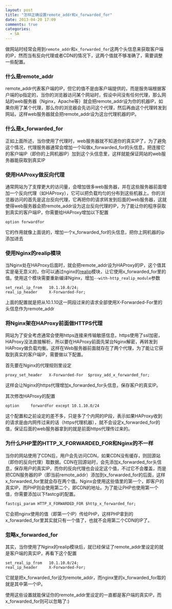 ```yaml
---
layout: post
title: "怎样正确设置remote_addr和x_forwarded_for"
date: 2013-04-20 17:09
comments: true
categories: 
  - SA
---
```

做网站时经常会用到`remote_addr`和`x_forwarded_for`这两个头信息来获取客户端的IP，然而当有反向代理或者CDN的情况下，这两个值就不够准确了，需要调整一些配置。

### 什么是remote_addr

remote_addr代表客户端的IP，但它的值不是由客户端提供的，而是服务端根据客户端的ip指定的，当你的浏览器访问某个网站时，假设中间没有任何代理，那么网站的web服务器（Nginx，Apache等）就会把remote_addr设为你的机器IP，如果你用了某个代理，那么你的浏览器会先访问这个代理，然后再由这个代理转发到网站，这样web服务器就会把remote_addr设为这台代理机器的IP。

### 什么是x_forwarded_for

正如上面所述，当你使用了代理时，web服务器就不知道你的真实IP了，为了避免这个情况，代理服务器通常会增加一个叫做x_forwarded_for的头信息，把连接它的客户端IP（即你的上网机器IP）加到这个头信息里，这样就能保证网站的web服务器能获取到真实IP

### 使用HAProxy做反向代理

通常网站为了支撑更大的访问量，会增加很多web服务器，并在这些服务器前面增加一个反向代理（如HAProxy），它可以把负载均匀的分布到这些机器上。你的浏览器访问的首先是这台反向代理，它再把你的请求转发到后面的web服务器，这就使得web服务器会把remote_addr设为这台反向代理的IP，为了能让你的程序获取到真实的客户端IP，你需要给HAProxy增加以下配置

    option forwardfor

它的作用就像上面说的，增加一个x_forwarded_for的头信息，把你上网机器的ip添加进去

### 使用Nginx的realip模块

当Nginx处在HAProxy后面时，就会把remote_addr设为HAProxy的IP，这个值其实是毫无意义的，你可以通过nginx的[realip](http://wiki.nginx.org/HttpRealipModule)模块，让它使用x_forwarded_for里的值。使用这个模块需要重新编译Nginx，增加`--with-http_realip_module`参数

    set_real_ip_from   10.1.10.0/24;
    real_ip_header     X-Forwarded-For;

上面的配置就是把从10.1.10这一网段过来的请求全部使用X-Forwarded-For里的头信息作为remote_addr

### 将Nginx架在HAProxy前面做HTTPS代理

网站为了安全考虑通常会使用https连接来传输敏感信息，https使用了ssl加密，HAProxy没法直接解析，所以要在HAProxy前面先架台Nginx解密，再转发到HAProxy做负载均衡。这样在Web服务器前面就存在了两个代理，为了能让它获取到真实的客户端IP，需要做以下配置。

首先要在Nginx的代理规则里设定

    proxy_set_header   X-Forwarded-For  $proxy_add_x_forwarded_for;

这样会让Nginx的https代理增加x_forwarded_for头信息，保存客户的真实IP。

其次修改HAProxy的配置

    option     forwardfor except 10.1.10.0/24

这个配置和之前设定的差不多，只是多了个内网的IP段，表示如果HAProxy收到的请求是由内网传过来的话（https代理机器），就不会设定x_forwarded_for的值，保证后面的web服务器拿到的就是前面https代理传过来的。

### 为什么PHP里的HTTP_X_FORWARDED_FOR和Nginx的不一样

当你的网站使用了CDN后，用户会先访问CDN，如果CDN没有缓存，则回源站（即你的反向代理）取数据。CDN在回源站时，会先添加x_forwarded_for头信息，保存用户的真实IP，而你的反向代理也会设定这个值，不过它不会覆盖，而是把CDN服务器的IP（即当前remote_addr）添加到x_forwarded_for的后面，这样x_forwarded_for里就会存在两个值。Nginx会使用这些值里的第一个，即客户的真实IP，而PHP则会使用第二个，即CDN的地址。为了能让PHP也使用第一个值，你需要添加以下fastcgi的配置。

    fastcgi_param HTTP_X_FORWARDED_FOR $http_x_forwarded_for;
                            
它会把nginx使用的值（即第一个IP）传给PHP，这样PHP拿到的x_forwarded_for里其实就只有一个值了，也就不会用第二个CDN的IP了。

### 忽略x_forwarded_for

其实，当你使用了Nginx的realip模块后，就已经保证了remote_addr里设定的就是客户端的真实IP，再看下这个配置

    set_real_ip_from   10.1.10.0/24;
    real_ip_header     X-Forwarded-For;

它就是把x_forwarded_for设为remote_addr，而nginx里的x_forwarded_for取的就是其中第一个IP。

使用这些设置就能保证你的remote_addr里设定的一直都是客户端的真实IP，而x_forwarded_for则可以忽略了:)

